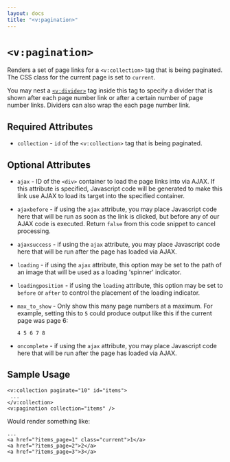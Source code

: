 ```yaml
---
layout: docs
title: "<v:pagination>"
---
```


# `<v:pagination>`

Renders a set of page links for a `<v:collection>` tag that is being
paginated. The CSS class for the current page is set to `current`.

You may nest a [`<v:divider>`](#v_divider) tag inside this tag to
specify a divider that is shown after each page number link or after a
certain number of page number links. Dividers can also wrap the each
page number link.

## Required Attributes

-   `collection` - `id` of the `<v:collection>` tag that is
    being paginated.

## Optional Attributes

-   `ajax` - ID of the `<div>` container to load the page links into
    via AJAX. If this attribute is specified, Javascript code will be
    generated to make this link use AJAX to load its target into the
    specified container.

-   `ajaxbefore` - if using the `ajax` attribute, you may place
    Javascript code here that will be run as soon as the link is
    clicked, but before any of our AJAX code is executed. Return `false`
    from this code snippet to cancel processing.

-   `ajaxsuccess` - if using the `ajax` attribute, you may place
    Javascript code here that will be run after the page has loaded
    via AJAX.

-   `loading` - if using the `ajax` attribute, this option may be set to
    the path of an image that will be used as a loading
    'spinner' indicator.

-   `loadingposition` - if using the `loading` attribute, this option
    may be set to `before` or `after` to control the placement of the
    loading indicator.

-   `max_to_show` - Only show this many page numbers at a maximum. For
    example, setting this to `5` could produce output like this if the
    current page was page 6:

        4 5 6 7 8

-   `oncomplete` - if using the `ajax` attribute, you may place
    Javascript code here that will be run after the page has loaded
    via AJAX.

## Sample Usage

    <v:collection paginate="10" id="items">
     ...
    </v:collection>
    <v:pagination collection="items" />

Would render something like:

    ...
    <a href="?items_page=1" class="current">1</a> 
    <a href="?items_page=2">2</a> 
    <a href="?items_page=3">3</a>
